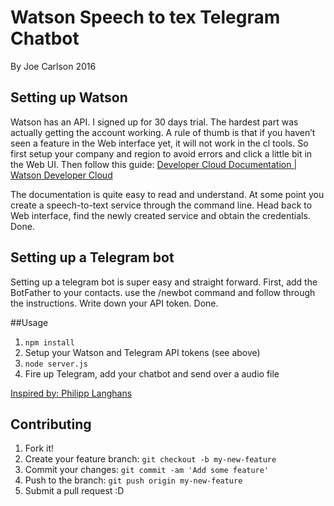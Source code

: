 # Watson Speech to tex Telegram Chatbot
By Joe Carlson 2016

## Setting up Watson
Watson has an API. I signed up for 30 days trial. The hardest part was actually getting the account working. A rule of thumb is that if you haven’t seen a feature in the Web interface yet, it will not work in the cl tools. So first setup your company and region to avoid errors and click a little bit in the Web UI. Then follow this guide:
[Developer Cloud Documentation | Watson Developer Cloud](https://www.ibm.com/smarterplanet/us/en/ibmwatson/developercloud/doc/getting_started/gs-full-nodejs.shtml)

The documentation is quite easy to read and understand. At some point you create a speech-to-text service through the command line. Head back to Web interface, find the newly created service and obtain the credentials. Done.

## Setting up a Telegram bot
Setting up a telegram bot is super easy and straight forward. First, add the BotFather to your contacts. use the /newbot command and follow through the instructions. Write down your API token. Done.

##Usage
1. ```npm install```
1. Setup your Watson and Telegram API tokens (see above)
1. ```node server.js```
1. Fire up Telegram, add your chatbot and send over a audio file

[Inspired by: Philipp Langhans](https://medium.com/chat-bots/building-an-ibm-watson-powered-ai-chatbot-9635290fb1d3#.2z9s514jw)

## Contributing
1. Fork it!
2. Create your feature branch: ```git checkout -b my-new-feature```
3. Commit your changes: ```git commit -am 'Add some feature'```
4. Push to the branch: ````git push origin my-new-feature````
5. Submit a pull request :D
